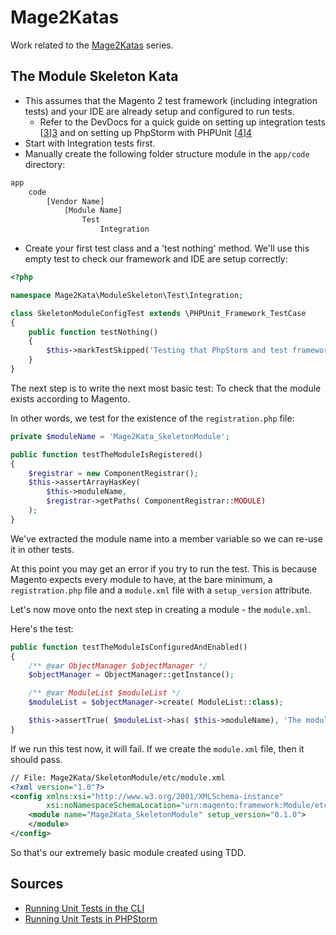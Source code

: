 # Mage2Katas

Work related to the [Mage2Katas](https://www.youtube.com/channel/UCRFDWo7jTlrpEsJxzc7WyPw) series.

## The Module Skeleton Kata

* This assumes that the Magento 2 test framework (including integration tests) and your IDE are already setup and configured to run tests.
    * Refer to the DevDocs for a quick guide on setting up integration tests [[3]][3] and on setting up PhpStorm with PHPUnit [[4]][4]
* Start with Integration tests first.
* Manually create the following folder structure module in the `app/code` directory:

```bash
app
    code
        [Vendor Name]
            [Module Name]
                Test
                    Integration
```

* Create your first test class and a 'test nothing' method. We'll use this empty test to check our framework and IDE are setup correctly:
```php
<?php

namespace Mage2Kata\ModuleSkeleton\Test\Integration;

class SkeletonModuleConfigTest extends \PHPUnit_Framework_TestCase
{
	public function testNothing()
	{
		$this->markTestSkipped('Testing that PhpStorm and test framework is setup correctly');
	}
}
```
The next step is to write the next most basic test: To check that the module exists according to Magento. 

In other words, we test for the existence of the `registration.php` file:

```php
private $moduleName = 'Mage2Kata_SkeletonModule';

public function testTheModuleIsRegistered()
{
    $registrar = new ComponentRegistrar();
    $this->assertArrayHasKey(
        $this->moduleName,
        $registrar->getPaths( ComponentRegistrar::MODULE)
    );
}
```
We've extracted the module name into a member variable so we can re-use it in other tests.

At this point you may get an error if you try to run the test. This is because Magento expects every module to have, at the bare minimum, a `registration.php` file and a `module.xml` file with a `setup_version` attribute. 

Let's now move onto the next step in creating a module - the `module.xml`.

Here's the test:
```php
public function testTheModuleIsConfiguredAndEnabled()
{
    /** @var ObjectManager $objectManager */
    $objectManager = ObjectManager::getInstance();

    /** @var ModuleList $moduleList */
    $moduleList = $objectManager->create( ModuleList::class);

    $this->assertTrue( $moduleList->has( $this->moduleName), 'The module is not enabled');
}
```

If we run this test now, it will fail. If we create the `module.xml` file, then it should pass.

```xml
// File: Mage2Kata/SkeletonModule/etc/module.xml
<?xml version="1.0"?>
<config xmlns:xsi="http://www.w3.org/2001/XMLSchema-instance"
        xsi:noNamespaceSchemaLocation="urn:magento:framework:Module/etc/module.xsd">
    <module name="Mage2Kata_SkeletonModule" setup_version="0.1.0">
    </module>
</config>
```

So that's our extremely basic module created using TDD.

## Sources
* [Running Unit Tests in the CLI](http://devdocs.magento.com/guides/v2.1/test/unit/unit_test_execution_cli.html)
* [Running Unit Tests in PHPStorm](http://devdocs.magento.com/guides/v2.1/test/unit/unit_test_execution_phpstorm.html)

[1]: http://magento.stackexchange.com/questions/140314/magento-2-unit-test-with-mock-data-dont-work-why/140337#140337
[2]: http://devdocs.magento.com/guides/v2.1/test/unit/writing_testable_code.html
[3]: http://devdocs.magento.com/guides/v2.1/test/integration/integration_test_setup.html
[4]: http://devdocs.magento.com/guides/v2.1/install-gde/docker/docker-phpstorm-project.html